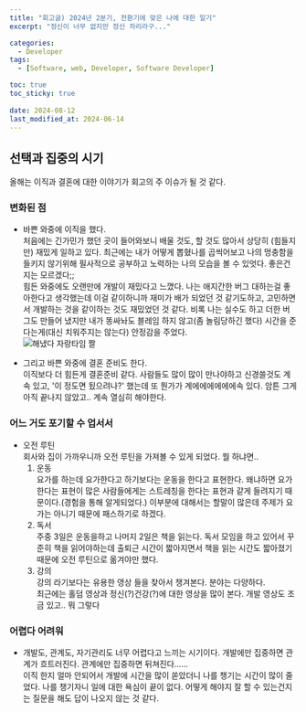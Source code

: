 ```yaml
---
title: "회고글) 2024년 2분기, 전환기에 맞은 나에 대한 일기"
excerpt: "정신이 너무 없지만 정신 차리라구..."

categories:
  - Developer
tags:
  - [Software, web, Developer, Software Developer]

toc: true
toc_sticky: true
 
date: 2024-08-12
last_modified_at: 2024-06-14
---   
```


## 선택과 집중의 시기
올해는 이직과 결혼에 대한 이야기가 회고의 주 이슈가 될 것 같다.

### 변화된 점
- 바쁜 와중에 이직을 했다.     
  처음에는 긴가민가 했던 곳이 들어와보니 배울 것도, 할 것도 많아서 상당히 (힘들지만) 재밌게 일하고 있다. 최근에는 내가 어떻게 뽑혔나를 곱씩어보고 나의 멍충함을 들키지 않기위해 필사적으로 공부하고 노력하는 나의 모습을 볼 수 있엇다. 좋은건지는 모르겠다;;    
  힘든 와중에도 오랜만에 개발이 재밌다고 느꼈다. 나는 애지간한 버그 대하는걸 좋아한다고 생각했는데 이걸 같이하니까 재미가 배가 되었던 것 같기도하고, 고민하면서 개발하는 것을 같이하는 것도 재밌었던 것 같다. 비록 나는 실수도 하고 더한 버그도 만들어 냈지만 내가 똥싸놔도 블레임 하지 않고(좀 놀림당하긴 했다) 시간을 준다는게(대신 치워주지는 않는다) 안정감을 주었다.     
  ![해냈다 자랑타임 짤](https://github.com/user-attachments/assets/d9352d29-4fde-421c-9551-2bb015e1d4bf)    

- 그리고 바쁜 와중에 결혼 준비도 한다.    
  이직보다 더 힘든게 결혼준비 같다. 사람들도 많이 많이 만나야하고 신경쓸것도 계속 있고, '이 정도면 됬으려나?' 했는데 또 뭔가가 계에에에에에에속 있다. 암튼 그게 아직 끝나지 않았고.. 계속 열심히 해야한다.    

### 어느 거도 포기할 수 업서서
- 오전 루틴    
  회사와 집이 가까우니까 오전 루틴을 가져볼 수 있게 되었다. 뭘 하냐면..    
  1. 운동    
    요가를 하는데 요가한다고 하기보다는 운동을 한다고 표현한다. 왜냐하면 요가한다는 표현이 많은 사람들에게는 스트레칭을 한다는 표현과 같게 들려지기 때문이다.(경험을 통해 알게되었다.) 이부분에 대해서는 할말이 많은데 주제가 요가는 아니기 때문에 패스하기로 하겠다.    
  1. 독서    
    주중 3일은 운동을하고 나머지 2일은 책을 읽는다. 독서 모임을 하고 있어서 꾸준히 책을 읽어야하는데 출퇴근 시간이 짧아지면서 책을 읽는 시간도 짧아졌기 때문에 오전 루틴으로 옮겨야만 했다.
  1. 강의     
    강의 라기보다는 유용한 영상 들을 찾아서 챙겨본다. 분야는 다양하다.    
    최근에는 홀덤 영상과 정신(?)건강(?)에 대한 영상을 많이 본다. 개발 영상도 조금 있고.. 뭐 그렇다

### 어렵다 어려워
- 개발도, 관계도, 자기관리도 너무 어렵다고 느끼는 시기이다. 개발에만 집중하면 관계가 흐트러진다. 관계에만 집중하면 뒤쳐진다......          
  이직 한지 얼마 안되어서 개발에 시간을 많이 쏟았더니 나를 챙기는 시간이 많이 줄었다. 나를 챙기자니 일에 대한 욕심이 끝이 없다. 어떻게 해야지 잘 할 수 있는건지는 질문을 해도 답이 나오지 않는 것 같다.     